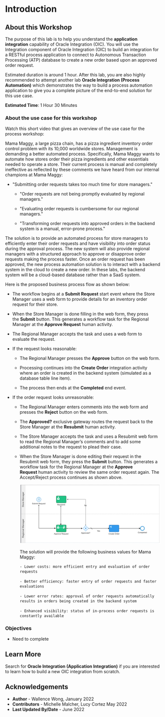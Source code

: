 # Introduction

## About this Workshop

The purpose of this lab is to help you understand the **application integration** capability of Oracle Integration (OIC). You will use the Integration component of Oracle Integration (OIC) to build an integration for a RESTful process application to connect to Autonomous Transaction Processing (ATP) database to create a new order based upon an approved order request.

Estimated duration is around 1 hour. After this lab, you are also highly recommended to attempt another lab **Oracle Integration (Process Automation)** which demonstrates the way to build a process automation application to give you a complete picture of the end-to-end solution for this use case.

**Estimated Time**: 1 Hour 30 Minutes

### About the use case for this workshop

Watch this short video that gives an overview of the use case for the process workshop:
[](https://videohub.oracle.com/media/Integration+Lab+-+Business+Use+Case/1_1c17cdwb)

Mama Maggy, a large pizza chain, has a pizza ingredient inventory order control problem with its 10,000 worldwide stores. Management is demanding a better automated process. Specifically, Mama Maggy wants to automate how stores
order their pizza ingredients and other essentials needed to operate a store. Their current process is manual and completely ineffective as reflected by these comments we have heard from our internal champions at Mama Maggy:

- "Submitting order requests takes too much time for store managers."

  - "Order requests are not being promptly evaluated by regional managers."

  - "Evaluating order requests is cumbersome for our regional managers."

  - "Transforming order requests into approved orders in the backend system is a manual, error-prone process."

The solution is to provide an automated process for store managers to efficiently enter their order requests and have visibility into order status during the approval process. The new system will also provide regional managers with a structured approach to approve or disapprove order requests making the process faster. Once an order request has been
approved, the new process automation solution is to interact with a backend system in the cloud to create a new order. In these labs, the backend system will be a cloud-based database rather than a SaaS system.

Here is the proposed business process flow as shown below:

- The workflow begins at a **Submit Request** start event where the Store Manager uses a web form to provide details for an inventory order request for their store.

- When the Store Manager is done filling in the web form, they press the **Submit** button. This generates a workflow task for the Regional Manager at the **Approve Request** human activity.

- The Regional Manager accepts the task and uses a web form to evaluate the request.

- If the request looks reasonable:

  - The Regional Manager presses the **Approve** button on the web form.

  - Processing continues into the **Create Order** integration activity where an order is created in the backend system (simulated as a database table line item).

  - The process then ends at the **Completed** end event.

- If the order request looks unreasonable:

  - The Regional Manager enters comments into the web form and presses the **Reject** button on the web form.

  - The **Approved?** exclusive gateway routes the request back to the Store Manager at the **Resubmit** human activity.

  - The Store Manager accepts the task and uses a Resubmit web form to read the Regional Manager’s comments and to add some additional notes to the request to plead their case.

  - When the Store Manager is done editing their request in the Resubmit web form, they press the **Submit** button. This generates a workflow task for the Regional Manager at the **Approve Request** human activity to review the same order request again. The Accept/Reject process continues as shown above.

      ![Work Flow Request](./images/image1.png)

      The solution will provide the following business values for Mama Maggy:

        - Lower costs: more efficient entry and evaluation of order requests

        - Better efficiency: faster entry of order requests and faster evaluations

        - Lower error rates: approval of order requests automatically results in orders being created in the backend system

        - Enhanced visibility: status of in-process order requests is constantly available

### Objectives

- Need to complete

## Learn More

Search for **Oracle Integration (Application Integration)** if you are interested to learn how to build a new OIC integration from scratch.

## Acknowledgements

- **Author** - Wallence Wong, January 2022
- **Contributors** -  Michelle Malcher, Lucy Cortez May 2022
- **Last Updated By/Date** - June 2022
